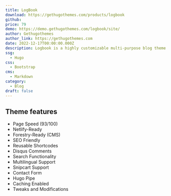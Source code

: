 ```yaml
---
title: LogBook
download: https://gethugothemes.com/products/logbook
github: 
price: 79
demo: https://demo.gethugothemes.com/logbook/site/
author: Gethugothemes
author_link: https://gethugothemes.com
date: 2022-12-17T00:00:00.000Z
description: Logbook is a highly customizable multi-purpose blog theme that is ideal for crafting any creative blog site. This theme can solve all your blog-related issues because it includes the majority of the blog components.
ssg:
  - Hugo
css:
  - Bootstrap
cms:
  - Markdown
category:
  - Blog
draft: false
---
```



## Theme features

- Page Speed (93/100)
- Netlify-Ready
- Forestry-Ready (CMS)
- SEO Friendly
- Reusable Shortcodes
- Disqus Comments
- Search Functionality
- Multilingual Support
- Snipcart Support
- Contact Form
- Hugo Pipe
- Caching Enabled
- Tweaks and Modifications
